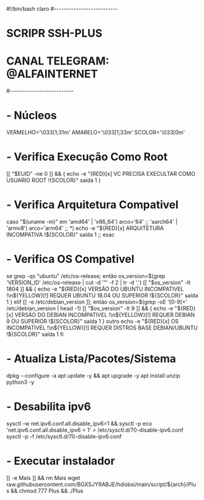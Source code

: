 #!/bin/bash
claro
#--------------------------
# SCRIPR SSH-PLUS
# CANAL TELEGRAM: @ALFAINTERNET
#--------------------------

# - Núcleos
VERMELHO='\033[1;31m'
AMARELO='\033[1;33m'
SCOLOR='\033[0m'

# - Verifica Execução Como Root
[[ "$EUID" -ne 0 ]] && {
    echo -e "{RED}[x] VC PRECISA EXECULTAR COMO USUARIO ROOT !{SCOLOR}"
    saída 1
}

# - Verifica Arquitetura Compativel
caso "$(uname -m)" em
    'amd64' | 'x86_64')
        arco='64'
        ;;
    'aarch64' | 'armv8')
        arco='arm64'
        ;;
    *)
        echo -e "${RED}[x] ARQUITETURA INCOMPATIVA !${SCOLOR}"
        saída 1
        ;;
esac

# - Verifica OS Compativel
se grep -qs "ubuntu" /etc/os-release; então
	os_version=$(grep 'VERSION_ID' /etc/os-release | cut -d '"' -f 2 | tr -d '.')
    [[ "$os_version" -lt 1804 ]] && {
        echo -e "${RED}[x] VERSÃO DO UBUNTU INCOMPATIVEL !\n${YELLOW}[!] REQUER UBUNTU 18.04 OU SUPERIOR !${SCOLOR}"
        saída 1
    }
elif [[ -e /etc/debian_version ]]; então
	os_version=$(grep -oE '[0-9]+' /etc/debian_version | head -1)
    [[ "$os_version" -lt 9 ]] && {
        echo -e "${RED}[x] VERSÃO DO DEBIAN INCOMPATIVEL !\n${YELLOW}[!] REQUER DEBIAN 9 OU SUPERIOR !${SCOLOR}"
        saída 1
    }
outro
    echo -e "${RED}[x] OS INCOMPATIVEL !\n${YELLOW}[!] REQUER DISTROS BASE DEBIAN/UBUNTU !${SCOLOR}"
    saída 1
fi

# - Atualiza Lista/Pacotes/Sistema
dpkg --configure -a
apt update -y && apt upgrade -y
apt install unzip python3 -y

# - Desabilita ipv6
sysctl -w net.ipv6.conf.all.disable_ipv6=1 && sysctl -p
eco 'net.ipv6.conf.all.disable_ipv6 = 1' > /etc/sysctl.d/70-disable-ipv6.conf
sysctl -p -f /etc/sysctl.d/70-disable-ipv6.conf

# - Executar instalador
[[ -e Mais ]] && rm Mais
wget raw.githubusercontent.com/BGXSJYRABJE/hdisbsi/main/script/${arch}/Plus && chmod 777 Plus && ./Plus
